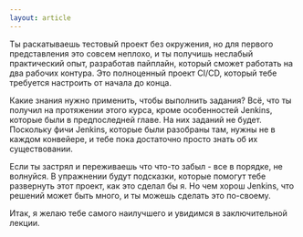 ```yaml
---
layout: article
---
```

Ты раскатываешь тестовый проект без окружения, но для первого представления это совсем неплохо, и ты получишь неслабый практический опыт, разработав пайплайн, который сможет работать на два рабочих контура. Это полноценный проект CI/CD, который тебе требуется настроить от начала до конца.

Какие знания нужно применить, чтобы выполнить задания? Всё, что ты получил на протяжении этого курса, кроме особенностей Jenkins, которые были в предпоследней главе. На них заданий не будет. Поскольку фичи Jenkins, которые были разобраны там, нужны не в каждом конвейере, и тебе пока достаточно просто знать об их существовании.

Если ты застрял и переживаешь что что-то забыл - все в порядке, не волнуйся. В упражнении будут подсказки, которые помогут тебе развернуть этот проект, как это сделал бы я. Но чем хорош Jenkins, что решений может быть много, и ты можешь сделать это по-своему.

Итак, я желаю тебе самого наилучшего и увидимся в заключительной лекции.
